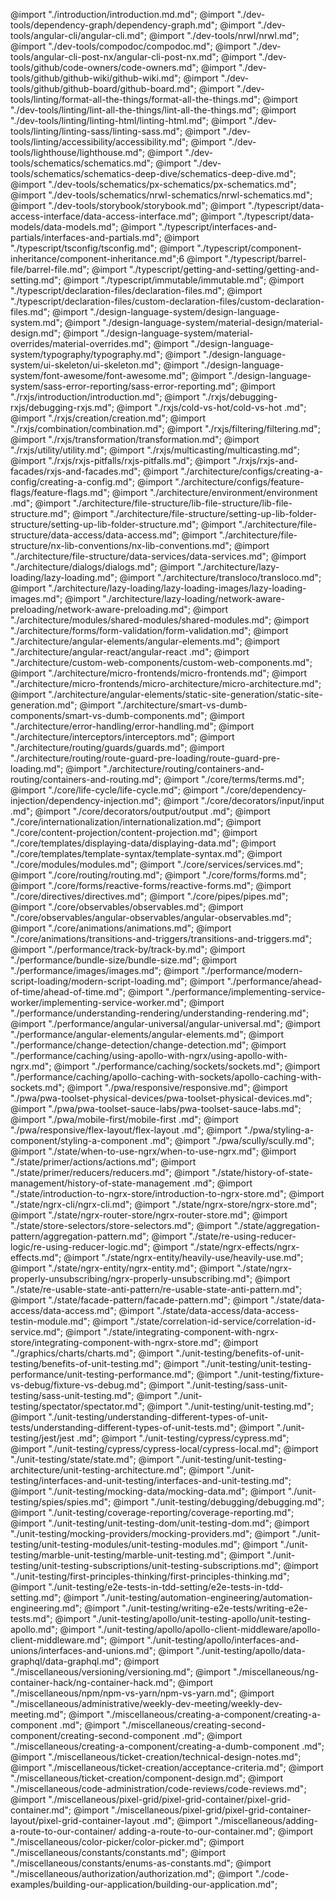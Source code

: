 @import "./introduction/introduction.md.md";
@import "./dev-tools/dependency-graph/dependency-graph.md";
@import "./dev-tools/angular-cli/angular-cli.md";
@import "./dev-tools/nrwl/nrwl.md";
@import "./dev-tools/compodoc/compodoc.md";
@import "./dev-tools/angular-cli-post-nx/angular-cli-post-nx.md";
@import "./dev-tools/github/code-owners/code-owners.md";
@import "./dev-tools/github/github-wiki/github-wiki.md";
@import "./dev-tools/github/github-board/github-board.md";
@import "./dev-tools/linting/format-all-the-things/format-all-the-things.md";
@import "./dev-tools/linting/lint-all-the-things/lint-all-the-things.md";
@import "./dev-tools/linting/linting-html/linting-html.md";
@import "./dev-tools/linting/linting-sass/linting-sass.md";
@import "./dev-tools/linting/accessibility/accessibility.md";
@import "./dev-tools/lighthouse/lighthouse.md";
@import "./dev-tools/schematics/schematics.md";
@import "./dev-tools/schematics/schematics-deep-dive/schematics-deep-dive.md";
@import "./dev-tools/schematics/px-schematics/px-schematics.md";
@import "./dev-tools/schematics/nrwl-schematics/nrwl-schematics.md";
@import "./dev-tools/storybook/storybook.md";
@import "./typescript/data-access-interface/data-access-interface.md";
@import "./typescript/data-models/data-models.md";
@import "./typescript/interfaces-and-partials/interfaces-and-partials.md";
@import "./typescript/tsconfig/tsconfig.md";
@import "./typescript/component-inheritance/component-inheritance.md";6
@import "./typescript/barrel-file/barrel-file.md";
@import "./typescript/getting-and-setting/getting-and-setting.md";
@import "./typescript/immutable/immutable.md";
@import "./typescript/declaration-files/declaration-files.md";
@import "./typescript/declaration-files/custom-declaration-files/custom-declaration-files.md";
@import "./design-language-system/design-language-system.md";
@import "./design-language-system/material-design/material-design.md";
@import "./design-language-system/material-overrides/material-overrides.md";
@import "./design-language-system/typography/typography.md";
@import "./design-language-system/ui-skeleton/ui-skeleton.md";
@import "./design-language-system/font-awesome/font-awesome.md";
@import "./design-language-system/sass-error-reporting/sass-error-reporting.md";
@import "./rxjs/introduction/introduction.md";
@import "./rxjs/debugging-rxjs/debugging-rxjs.md";
@import "./rxjs/cold-vs-hot/cold-vs-hot .md";
@import "./rxjs/creation/creation.md";
@import "./rxjs/combination/combination.md";
@import "./rxjs/filtering/filtering.md";
@import "./rxjs/transformation/transformation.md";
@import "./rxjs/utility/utility.md";
@import "./rxjs/multicasting/multicasting.md";
@import "./rxjs/rxjs-pitfalls/rxjs-pitfalls.md";
@import "./rxjs/rxjs-and-facades/rxjs-and-facades.md";
@import "./architecture/configs/creating-a-config/creating-a-config.md";
@import "./architecture/configs/feature-flags/feature-flags.md";
@import "./architecture/environment/environment .md";
@import "./architecture/file-structure/lib-file-structure/lib-file-structure.md";
@import "./architecture/file-structure/setting-up-lib-folder-structure/setting-up-lib-folder-structure.md";
@import "./architecture/file-structure/data-access/data-access.md";
@import "./architecture/file-structure/nx-lib-conventions/nx-lib-conventions.md";
@import "./architecture/file-structure/data-services/data-services.md";
@import "./architecture/dialogs/dialogs.md";
@import "./architecture/lazy-loading/lazy-loading.md";
@import "./architecture/transloco/transloco.md";
@import "./architecture/lazy-loading/lazy-loading-images/lazy-loading-images.md";
@import "./architecture/lazy-loading/network-aware-preloading/network-aware-preloading.md";
@import "./architecture/modules/shared-modules/shared-modules.md";
@import "./architecture/forms/form-validation/form-validation.md";
@import "./architecture/angular-elements/angular-elements.md";
@import "./architecture/angular-react/angular-react .md";
@import "./architecture/custom-web-components/custom-web-components.md";
@import "./architecture/micro-frontends/micro-frontends.md";
@import "./architecture/micro-frontends/micro-architecture/micro-architecture.md";
@import "./architecture/angular-elements/static-site-generation/static-site-generation.md";
@import "./architecture/smart-vs-dumb-components/smart-vs-dumb-components.md";
@import "./architecture/error-handling/error-handling.md";
@import "./architecture/interceptors/interceptors.md";
@import "./architecture/routing/guards/guards.md";
@import "./architecture/routing/route-guard-pre-loading/route-guard-pre-loading.md";
@import "./architecture/routing/containers-and-routing/containers-and-routing.md";
@import "./core/terms/terms.md";
@import "./core/life-cycle/life-cycle.md";
@import "./core/dependency-injection/dependency-injection.md";
@import "./core/decorators/input/input .md";
@import "./core/decorators/output/output .md";
@import "./core/internationalization/internationalization.md";
@import "./core/content-projection/content-projection.md";
@import "./core/templates/displaying-data/displaying-data.md";
@import "./core/templates/template-syntax/template-syntax.md";
@import "./core/modules/modules.md";
@import "./core/services/services.md";
@import "./core/routing/routing.md";
@import "./core/forms/forms.md";
@import "./core/forms/reactive-forms/reactive-forms.md";
@import "./core/directives/directives.md";
@import "./core/pipes/pipes.md";
@import "./core/observables/observables.md";
@import "./core/observables/angular-observables/angular-observables.md";
@import "./core/animations/animations.md";
@import "./core/animations/transitions-and-triggers/transitions-and-triggers.md";
@import "./performance/track-by/track-by.md";
@import "./performance/bundle-size/bundle-size.md";
@import "./performance/images/images.md";
@import "./performance/modern-script-loading/modern-script-loading.md";
@import "./performance/ahead-of-time/ahead-of-time.md";
@import "./performance/implementing-service-worker/implementing-service-worker.md";
@import "./performance/understanding-rendering/understanding-rendering.md";
@import "./performance/angular-universal/angular-universal.md";
@import "./performance/angular-elements/angular-elements.md";
@import "./performance/change-detection/change-detection.md";
@import "./performance/caching/using-apollo-with-ngrx/using-apollo-with-ngrx.md";
@import "./performance/caching/sockets/sockets.md";
@import "./performance/caching/apollo-caching-with-sockets/apollo-caching-with-sockets.md";
@import "./pwa/responsive/responsive.md";
@import "./pwa/pwa-toolset-physical-devices/pwa-toolset-physical-devices.md";
@import "./pwa/pwa-toolset-sauce-labs/pwa-toolset-sauce-labs.md";
@import "./pwa/mobile-first/mobile-first .md";
@import "./pwa/responsive/flex-layout/flex-layout .md";
@import "./pwa/styling-a-component/styling-a-component .md";
@import "./pwa/scully/scully.md";
@import "./state/when-to-use-ngrx/when-to-use-ngrx.md";
@import "./state/primer/actions/actions.md";
@import "./state/primer/reducers/reducers.md";
@import "./state/history-of-state-management/history-of-state-management .md";
@import "./state/introduction-to-ngrx-store/introduction-to-ngrx-store.md";
@import "./state/ngrx-cli/ngrx-cli.md";
@import "./state/ngrx-store/ngrx-store.md";
@import "./state/ngrx-router-store/ngrx-router-store.md";
@import "./state/store-selectors/store-selectors.md";
@import "./state/aggregation-pattern/aggregation-pattern.md";
@import "./state/re-using-reducer-logic/re-using-reducer-logic.md";
@import "./state/ngrx-effects/ngrx-effects.md";
@import "./state/ngrx-entity/heavily-use/heavily-use.md";
@import "./state/ngrx-entity/ngrx-entity.md";
@import "./state/ngrx-properly-unsubscribing/ngrx-properly-unsubscribing.md";
@import "./state/re-usable-state-anti-pattern/re-usable-state-anti-pattern.md";
@import "./state/facade-pattern/facade-pattern.md";
@import "./state/data-access/data-access.md";
@import "./state/data-access/data-access-testin-module.md";
@import "./state/correlation-id-service/correlation-id-service.md";
@import "./state/integrating-component-with-ngrx-store/integrating-component-with-ngrx-store.md";
@import "./graphics/charts/charts.md";
@import "./unit-testing/benefits-of-unit-testing/benefits-of-unit-testing.md";
@import "./unit-testing/unit-testing-performance/unit-testing-performance.md";
@import "./unit-testing/fixture-vs-debug/fixture-vs-debug.md";
@import "./unit-testing/sass-unit-testing/sass-unit-testing.md";
@import "./unit-testing/spectator/spectator.md";
@import "./unit-testing/unit-testing.md";
@import "./unit-testing/understanding-different-types-of-unit-tests/understanding-different-types-of-unit-tests.md";
@import "./unit-testing/jest/jest .md";
@import "./unit-testing/cypress/cypress.md";
@import "./unit-testing/cypress/cypress-local/cypress-local.md";
@import "./unit-testing/state/state.md";
@import "./unit-testing/unit-testing-architecture/unit-testing-architecture.md";
@import "./unit-testing/interfaces-and-unit-testing/interfaces-and-unit-testing.md";
@import "./unit-testing/mocking-data/mocking-data.md";
@import "./unit-testing/spies/spies.md";
@import "./unit-testing/debugging/debugging.md";
@import "./unit-testing/coverage-reporting/coverage-reporting.md";
@import "./unit-testing/unit-testing-dom/unit-testing-dom.md";
@import "./unit-testing/mocking-providers/mocking-providers.md";
@import "./unit-testing/unit-testing-modules/unit-testing-modules.md";
@import "./unit-testing/marble-unit-testing/marble-unit-testing.md";
@import "./unit-testing/unit-testing-subscriptions/unit-testing-subscriptions.md";
@import "./unit-testing/first-principles-thinking/first-principles-thinking.md";
@import "./unit-testing/e2e-tests-in-tdd-setting/e2e-tests-in-tdd-setting.md";
@import "./unit-testing/automation-engineering/automation-engineering.md";
@import "./unit-testing/writing-e2e-tests/writing-e2e-tests.md";
@import "./unit-testing/apollo/unit-testing-apollo/unit-testing-apollo.md";
@import "./unit-testing/apollo/apollo-client-middleware/apollo-client-middleware.md";
@import "./unit-testing/apollo/interfaces-and-unions/interfaces-and-unions.md";
@import "./unit-testing/apollo/data-graphql/data-graphql.md";
@import "./miscellaneous/versioning/versioning.md";
@import "./miscellaneous/ng-container-hack/ng-container-hack.md";
@import "./miscellaneous/npm/npm-vs-yarn/npm-vs-yarn.md";
@import "./miscellaneous/administrative/weekly-dev-meeting/weekly-dev-meeting.md";
@import "./miscellaneous/creating-a-component/creating-a-component .md";
@import "./miscellaneous/creating-second-component/creating-second-component .md";
@import "./miscellaneous/creating-a-component/creating-a-dumb-component .md";
@import "./miscellaneous/ticket-creation/technical-design-notes.md";
@import "./miscellaneous/ticket-creation/acceptance-criteria.md";
@import "./miscellaneous/ticket-creation/component-design.md";
@import "./miscellaneous/code-administration/code-reviews/code-reviews.md";
@import "./miscellaneous/pixel-grid/pixel-grid-container/pixel-grid-container.md";
@import "./miscellaneous/pixel-grid/pixel-grid-container-layout/pixel-grid-container-layout .md";
@import "./miscellaneous/adding-a-route-to-our-container/
adding-a-route-to-our-container.md";
@import "./miscellaneous/color-picker/color-picker.md";
@import "./miscellaneous/constants/constants.md";
@import "./miscellaneous/constants/enums-as-constants.md";
@import "./miscellaneous/authorization/authorization.md";
@import "./code-examples/building-our-application/building-our-application.md";
